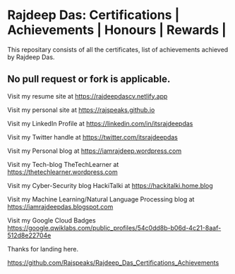 # Rajdeep Das: Certifications | Achievements | Honours | Rewards | 

This repositary consists of all the certificates, list of achievements achieved by Rajdeep Das.

No pull request or fork is applicable. 
------------------------------------------------------------------------

Visit my resume site at https://rajdeepdascv.netlify.app 

Visit my personal site at https://rajspeaks.github.io

Visit my LinkedIn Profile at https://linkedin.com/in/itsrajdeepdas

Visit my Twitter handle at https://twitter.com/itsrajdeepdas

Visit my Personal blog at https://iamrajdeep.wordpress.com

Visit my Tech-blog TheTechLearner at https://thetechlearner.wordpress.com

Visit my Cyber-Security blog HackiTalki at https://hackitalki.home.blog

Visit my Machine Learning/Natural Language Processing blog at https://iamrajdeepdas.blogspot.com

Visit my Google Cloud Badges https://google.qwiklabs.com/public_profiles/54c0dd8b-b06d-4c21-8aaf-512d8e22704e

Thanks for landing here.

https://github.com/Rajspeaks/Rajdeep_Das_Certifications_Achievements
